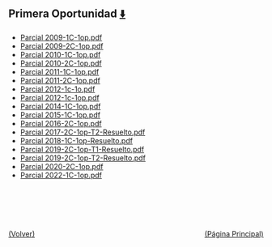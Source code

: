
<html>
<body>
<h2>Primera Oportunidad <a href="https://downgit.github.io/#/home?url=https://github.com/Apuntes-FIUBA/Apuntes-Electronica/tree/main/95 - Computación/9504 - Analisis Numerico I/Comision Schwarz-Sosa/Examenes/Parciales/Primera Oportunidad" style="font-size:20px">  ⬇️ </a></h2>
<ul>
    <li><a href="Parcial 2009-1C-1op.pdf">Parcial 2009-1C-1op.pdf</a></li>
    <li><a href="Parcial 2009-2C-1op.pdf">Parcial 2009-2C-1op.pdf</a></li>
    <li><a href="Parcial 2010-1C-1op.pdf">Parcial 2010-1C-1op.pdf</a></li>
    <li><a href="Parcial 2010-2C-1op.pdf">Parcial 2010-2C-1op.pdf</a></li>
    <li><a href="Parcial 2011-1C-1op.pdf">Parcial 2011-1C-1op.pdf</a></li>
    <li><a href="Parcial 2011-2C-1op.pdf">Parcial 2011-2C-1op.pdf</a></li>
    <li><a href="Parcial 2012-1c-1o.pdf">Parcial 2012-1c-1o.pdf</a></li>
    <li><a href="Parcial 2012-1c-1op.pdf">Parcial 2012-1c-1op.pdf</a></li>
    <li><a href="Parcial 2014-1C-1op.pdf">Parcial 2014-1C-1op.pdf</a></li>
    <li><a href="Parcial 2015-1C-1op.pdf">Parcial 2015-1C-1op.pdf</a></li>
    <li><a href="Parcial 2016-2C-1op.pdf">Parcial 2016-2C-1op.pdf</a></li>
    <li><a href="Parcial 2017-2C-1op-T2-Resuelto.pdf">Parcial 2017-2C-1op-T2-Resuelto.pdf</a></li>
    <li><a href="Parcial 2018-1C-1op-Resuelto.pdf">Parcial 2018-1C-1op-Resuelto.pdf</a></li>
    <li><a href="Parcial 2019-2C-1op-T1-Resuelto.pdf">Parcial 2019-2C-1op-T1-Resuelto.pdf</a></li>
    <li><a href="Parcial 2019-2C-1op-T2-Resuelto.pdf">Parcial 2019-2C-1op-T2-Resuelto.pdf</a></li>
    <li><a href="Parcial 2020-2C-1op.pdf">Parcial 2020-2C-1op.pdf</a></li>
    <li><a href="Parcial 2022-1C-1op.pdf">Parcial 2022-1C-1op.pdf</a></li>
</ul>
</body>
</html>





<br><br><br><br><br><a href="../" style="float: left">(Volver)</a> <a href="https://apuntes-fiuba.github.io/Apuntes-Electronica" style="float: right">(Página Principal)</a>
